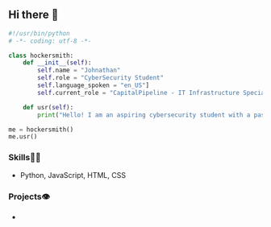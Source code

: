 ## Hi there 👋
```python
#!/usr/bin/python
# -*- coding: utf-8 -*-

class hockersmith:
    def __init__(self):
        self.name = "Johnathan"
        self.role = "CyberSecurity Student"
        self.language_spoken = "en_US"]
        self.current_role = "CapitalPipeline - IT Infrastructure Specialist"

    def usr(self):
        print("Hello! I am an aspiring cybersecurity student with a passion for programming!")

me = hockersmith()
me.usr()
```

### Skills👨‍💻
- Python, JavaScript, HTML, CSS

### Projects👁️
- 
